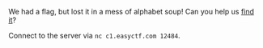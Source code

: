 We had a flag, but lost it in a mess of alphabet soup! Can you help us
[find it](${soupstituted_py})?

Connect to the server via `nc c1.easyctf.com 12484`.
